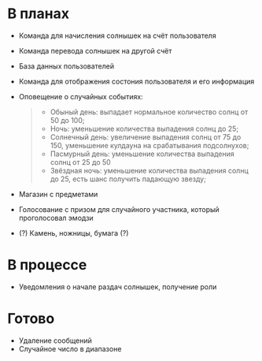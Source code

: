 # В планах

* Команда для начисления солнышек на счёт пользователя
* Команда перевода солнышек на другой счёт
* База данных пользователей
* Команда для отображения состония пользователя и его информация
* Оповещение о случайных событиях:

    > * Обыный день: выпадает нормальное количество солнц от 50 до 100;
    > * Ночь: уменьшение количества выпадения солнц до 25;
    > * Солнечный день: увеличение выпадения солнц от 75 до 150, уменьшение кулдауна на срабатывания подсолнухов;
    > * Пасмурный день: уменьшение количества выпадения солнц от 25 до 50
    > * Звёздная ночь: уменьшение количества выпадения солнц до 25, есть шанс получить падающую звезду;

* Магазин с предметами
* Голосование с призом для случайного участника, который проголосовал эмодзи
* (?) Камень, ножницы, бумага (?)

# В процессе

* Уведомления о начале раздач солнышек, получение роли

# Готово

* Удаление сообщений
* Случайное число в диапазоне